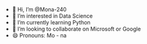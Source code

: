- 👋 Hi, I’m @Mona-240
- 👀 I’m interested in Data Science
- 🌱 I’m currently learning Python
- 💞️ I’m looking to collaborate on Microsoft or Google
- 😄 Pronouns: Mo - na

<!---
Mona-240/Mona-240 is a ✨ special ✨ repository because its `README.md` (this file) appears on your GitHub profile.
You can click the Preview link to take a look at your changes.
--->
